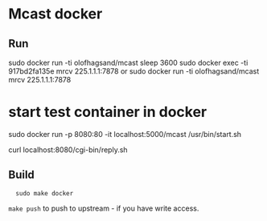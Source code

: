 # Mcast docker

## Run
sudo docker run -ti olofhagsand/mcast sleep 3600
sudo docker exec -ti 917bd2fa135e mrcv 225.1.1.1:7878
or
sudo docker run -ti olofhagsand/mcast mrcv 225.1.1.1:7878

# start test container in docker
sudo docker run -p 8080:80 -it localhost:5000/mcast /usr/bin/start.sh

curl localhost:8080/cgi-bin/reply.sh

## Build

```
  sudo make docker
```

`make push` to push to upstream - if you have write access.